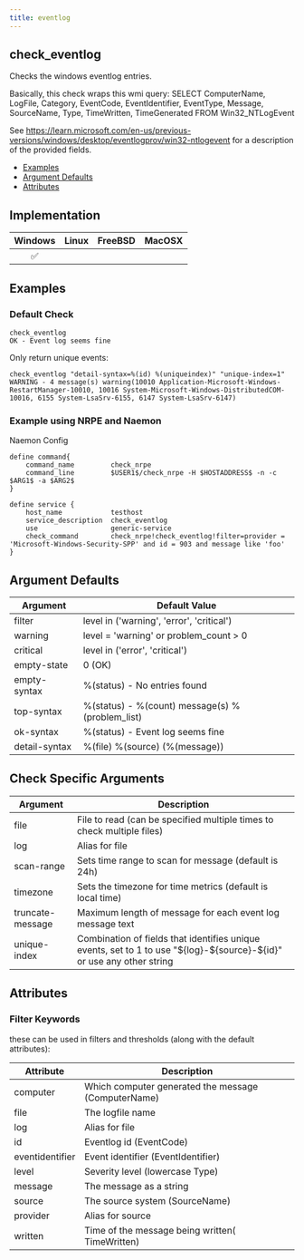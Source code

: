 ```yaml
---
title: eventlog
---
```


## check_eventlog

Checks the windows eventlog entries.

Basically, this check wraps this wmi query:
SELECT
	ComputerName,
	LogFile,
	Category,
	EventCode,
	EventIdentifier,
	EventType,
	Message,
	SourceName,
	Type,
	TimeWritten,
	TimeGenerated
FROM
	Win32_NTLogEvent

See https://learn.microsoft.com/en-us/previous-versions/windows/desktop/eventlogprov/win32-ntlogevent for
a description of the provided fields.


- [Examples](#examples)
- [Argument Defaults](#argument-defaults)
- [Attributes](#attributes)

## Implementation

| Windows            | Linux | FreeBSD | MacOSX |
|:------------------:|:-----:|:-------:|:------:|
| :white_check_mark: |       |         |        |

## Examples

### Default Check

    check_eventlog
    OK - Event log seems fine

Only return unique events:

	check_eventlog "detail-syntax=%(id) %(uniqueindex)" "unique-index=1"
	WARNING - 4 message(s) warning(10010 Application-Microsoft-Windows-RestartManager-10010, 10016 System-Microsoft-Windows-DistributedCOM-10016, 6155 System-LsaSrv-6155, 6147 System-LsaSrv-6147)

### Example using NRPE and Naemon

Naemon Config

    define command{
        command_name         check_nrpe
        command_line         $USER1$/check_nrpe -H $HOSTADDRESS$ -n -c $ARG1$ -a $ARG2$
    }

    define service {
        host_name            testhost
        service_description  check_eventlog
        use                  generic-service
        check_command        check_nrpe!check_eventlog!filter=provider = 'Microsoft-Windows-Security-SPP' and id = 903 and message like 'foo'
    }

## Argument Defaults

| Argument      | Default Value                                   |
| ------------- | ----------------------------------------------- |
| filter        | level in ('warning', 'error', 'critical')       |
| warning       | level = 'warning' or problem_count > 0          |
| critical      | level in ('error', 'critical')                  |
| empty-state   | 0 (OK)                                          |
| empty-syntax  | %(status) - No entries found                    |
| top-syntax    | %(status) - %(count) message(s) %(problem_list) |
| ok-syntax     | %(status) - Event log seems fine                |
| detail-syntax | %(file) %(source) (%(message))                  |

## Check Specific Arguments

| Argument         | Description                                                                                                              |
| ---------------- | ------------------------------------------------------------------------------------------------------------------------ |
| file             | File to read (can be specified multiple times to check multiple files)                                                   |
| log              | Alias for file                                                                                                           |
| scan-range       | Sets time range to scan for message (default is 24h)                                                                     |
| timezone         | Sets the timezone for time metrics (default is local time)                                                               |
| truncate-message | Maximum length of message for each event log message text                                                                |
| unique-index     | Combination of fields that identifies unique events, set to 1 to use "\${log}-\${source}-\${id}" or use any other string |

## Attributes

### Filter Keywords

these can be used in filters and thresholds (along with the default attributes):

| Attribute       | Description                                         |
| --------------- | --------------------------------------------------- |
| computer        | Which computer generated the message (ComputerName) |
| file            | The logfile name                                    |
| log             | Alias for file                                      |
| id              | Eventlog id (EventCode)                             |
| eventidentifier | Event identifier (EventIdentifier)                  |
| level           | Severity level (lowercase Type)                     |
| message         | The message as a string                             |
| source          | The source system (SourceName)                      |
| provider        | Alias for source                                    |
| written         | Time of the message being written( TimeWritten)     |

